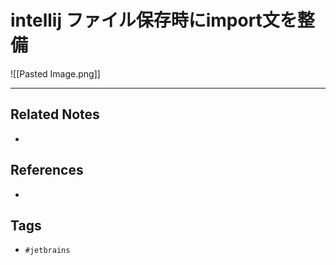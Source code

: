 # intellij ファイル保存時にimport文を整備
![[Pasted Image.png]]

---
## Related Notes
- 

## References
- 

## Tags
- `#jetbrains` 